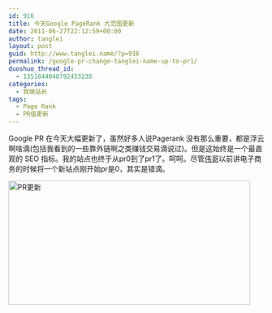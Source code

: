 ```yaml
---
id: 916
title: 今天Google PageRank 大范围更新
date: 2011-06-27T22:12:59+00:00
author: tanglei
layout: post
guid: http://www.tanglei.name/?p=916
permalink: /google-pr-change-tanglei-name-up-to-pr1/
duoshuo_thread_id:
  - 1351844048792453238
categories:
  - 我做站长
tags:
  - Page Rank
  - PR值更新
---
```

Google PR 在今天大幅更新了，虽然好多人说Pagerank 没有那么重要，都是浮云啊啥滴(包括我看到的一些靠外链啊之类赚钱交易滴说过)。但是这始终是一个最直观的 SEO 指标。我的站点也终于从pr0到了pr1了。呵呵。尽管<a href="http://ad.csai.cn/user1/19213/" target="_blank">伟哥</a>以前讲电子商务的时候将一个新站点刚开始pr是0，其实是错滴。

[<img class="aligncenter size-full wp-image-917" title="tanglei.name-pr-up-to-1" src="http://www.tanglei.name/wp-content/uploads/2011/06/tanglei.name-pr-up-to-1.jpg" alt="PR更新" width="476" height="244" />](http://www.tanglei.name/wp-content/uploads/2011/06/tanglei.name-pr-up-to-1.jpg)